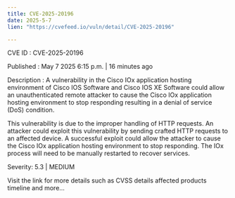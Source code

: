 ```yaml
---
title: CVE-2025-20196
date: 2025-5-7
lien: "https://cvefeed.io/vuln/detail/CVE-2025-20196"

---
```


CVE ID : CVE-2025-20196

Published :  May 7
2025
6:15 p.m. | 16 minutes ago

Description : A vulnerability in the Cisco IOx application hosting environment of Cisco IOS Software and Cisco IOS XE Software could allow an unauthenticated
remote attacker to cause the Cisco IOx application hosting environment to stop responding
resulting in a denial of service (DoS) condition.
 This vulnerability is due to the improper handling of HTTP requests. An attacker could exploit this vulnerability by sending crafted HTTP requests to an affected device. A successful exploit could allow the attacker to cause the Cisco IOx application hosting environment to stop responding. The IOx process will need to be manually restarted to recover services.

Severity: 5.3 | MEDIUM

Visit the link for more details
such as CVSS details
affected products
timeline
and more...
